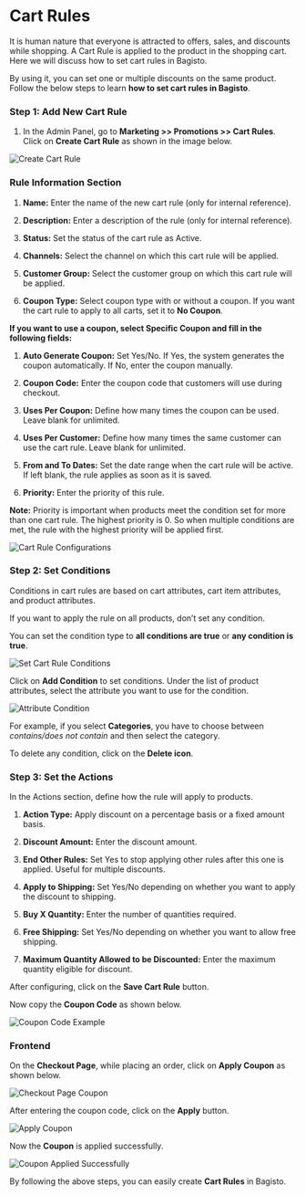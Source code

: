 # Cart Rules

It is human nature that everyone is attracted to offers, sales, and discounts while shopping. A Cart Rule is applied to the product in the shopping cart. Here we will discuss how to set cart rules in Bagisto.

By using it, you can set one or multiple discounts on the same product. Follow the below steps to learn **how to set cart rules in Bagisto**.

### Step 1: Add New Cart Rule

1. In the Admin Panel, go to **Marketing >> Promotions >> Cart Rules**.  
   Click on **Create Cart Rule** as shown in the image below.

<img src="/images/marketing/createCartrule.png" alt="Create Cart Rule" />

### Rule Information Section

1. **Name:** Enter the name of the new cart rule (only for internal reference).

2. **Description:** Enter a description of the rule (only for internal reference). 

3. **Status:** Set the status of the cart rule as Active.  

4. **Channels:** Select the channel on which this cart rule will be applied. 

5. **Customer Group:** Select the customer group on which this cart rule will be applied.  

6. **Coupon Type:** Select coupon type with or without a coupon. If you want the cart rule to apply to all carts, set it to **No Coupon**.

**If you want to use a coupon, select Specific Coupon and fill in the following fields:**

1. **Auto Generate Coupon:** Set Yes/No. If Yes, the system generates the coupon automatically. If No, enter the coupon manually.  

2. **Coupon Code:** Enter the coupon code that customers will use during checkout.  

3. **Uses Per Coupon:** Define how many times the coupon can be used. Leave blank for unlimited.  

4. **Uses Per Customer:** Define how many times the same customer can use the cart rule. Leave blank for unlimited.  

5. **From and To Dates:** Set the date range when the cart rule will be active. If left blank, the rule applies as soon as it is saved.  

6. **Priority:** Enter the priority of this rule.  

**Note:** Priority is important when products meet the condition set for more than one cart rule. The highest priority is 0. So when multiple conditions are met, the rule with the highest priority will be applied first.

<img src="/images/marketing/configurations.png" alt="Cart Rule Configurations" />

### Step 2: Set Conditions

Conditions in cart rules are based on cart attributes, cart item attributes, and product attributes.  

If you want to apply the rule on all products, don’t set any condition.  

You can set the condition type to **all conditions are true** or **any condition is true**.

<img src="/images/marketing/condition.png" alt="Set Cart Rule Conditions" />

Click on **Add Condition** to set conditions. Under the list of product attributes, select the attribute you want to use for the condition.

<img src="/images/marketing/attributeCondition.png" alt="Attribute Condition" />

For example, if you select **Categories**, you have to choose between *contains/does not contain* and then select the category.  

To delete any condition, click on the **Delete icon**.

### Step 3: Set the Actions

In the Actions section, define how the rule will apply to products.

1. **Action Type:** Apply discount on a percentage basis or a fixed amount basis. 

2. **Discount Amount:** Enter the discount amount.  

3. **End Other Rules:** Set Yes to stop applying other rules after this one is applied. Useful for multiple discounts.  

4. **Apply to Shipping:** Set Yes/No depending on whether you want to apply the discount to shipping.  

5. **Buy X Quantity:** Enter the number of quantities required.  

6. **Free Shipping:** Set Yes/No depending on whether you want to allow free shipping.  

7. **Maximum Quantity Allowed to be Discounted:** Enter the maximum quantity eligible for discount.  

After configuring, click on the **Save Cart Rule** button.  

Now copy the **Coupon Code** as shown below.

<img src="/images/marketing/couponCode.png" alt="Coupon Code Example" />

### Frontend

On the **Checkout Page**, while placing an order, click on **Apply Coupon** as shown below.

<img src="/images/marketing/checkoutPage.png" alt="Checkout Page Coupon" />

After entering the coupon code, click on the **Apply** button.

<img src="/images/marketing/applyCoupon.png" alt="Apply Coupon" />

Now the **Coupon** is applied successfully.

<img src="/images/marketing/couponApplied.png" alt="Coupon Applied Successfully" />

By following the above steps, you can easily create **Cart Rules** in Bagisto.
